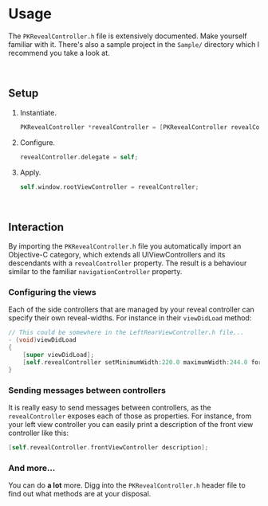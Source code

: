 # Usage 

The `PKRevealController.h` file is extensively documented. Make yourself familiar with it. There's also a sample project in the `Sample/` directory which I recommend you take a look at.

<br />

## Setup

1. Instantiate.
    ```objective-c
    PKRevealController *revealController = [PKRevealController revealControllerWithFrontViewController:front leftViewController:left];                
    ```
    
2. Configure.
    ```objective-c
    revealController.delegate = self;
    ```
    
3. Apply.
   ```objective-c
   self.window.rootViewController = revealController;
   ```
   
<br />

## Interaction

By importing the `PKRevealController.h` file you automatically import an Objective-C category, which extends all UIViewControllers and its descendants with a `revealController` property. The result is a behaviour similar to the familiar `navigationController` property.

### Configuring the views
Each of the side controllers that are managed by your reveal controller can specify their own reveal-widths. 
For instance in their `viewDidLoad` method:	

```objective-c
// This could be somewhere in the LeftRearViewController.h file...
- (void)viewDidLoad
{
    [super viewDidLoad];
    [self.revealController setMinimumWidth:220.0 maximumWidth:244.0 forViewController:self];
}
```

### Sending messages between controllers
It is really easy to send messages between controllers, as the `revealController` exposes each of those as properties. For instance, from your left view controller you can easily print a description of the front view controller like this:

```objective-c
[self.revealController.frontViewController description];
```

### And more…
You can do **a lot** more. Digg into the `PKRevealController.h` header file to find out what methods are at your disposal.

